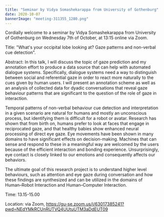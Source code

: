 ```yaml
---
title: "Seminar by Vidya Somashekarappa from University of Gothenburg"
date: 2020-10-07
bannerImage: "meeting-311355_1280.png"
---
```

Cordially welcome to a seminar by Vidya Somashekarappa from University of Gothenburg on Wednesday 7th of October, at 13:15 online via Zoom. 

Title: "What's your occipital lobe looking at? Gaze patterns and non-verbal cue detection".

Abstract: In this talk, I will discuss the topic of gaze prediction and my annotation effort to produce a data source that can help with automated dialogue systems. Specifically, dialogue systems need a way to distinguish between social and referential gaze in order to react more naturally to the cues given by human users.  I will present an annotation scheme as well as an analysis of collected data for dyadic conversations that reveal gaze behaviour patterns that are significant to the question of the role of gaze in interaction.

Temporal patterns of non-verbal behaviour cue detection and interpretation in a given scenario are natural for humans and mostly an unconscious process, but identifying them is difficult for a robot or avatar.  Research has shown that from birth on, humans prefer to look at faces that engage in reciprocated gaze, and that healthy babies show enhanced neural processing of direct eye gaze. Eye movements have been shown in many domains to have significant effects on decision-making. Machines that can sense and respond to these in a meaningful way are welcomed by the users because of the efficient interaction and bonding experience. Unsurprisingly, eye contact is closely linked to our emotions and consequently affects our behaviors.

The ultimate goal of this research project is to understand higher level behaviours, such as attention and eye gaze during conversation and how these findings are synthesized and can be utilized in the domains of Human–Robot Interaction and Human–Computer Interaction.
 
Time: 13.15-15.00

Location: via Zoom, https://gu-se.zoom.us/j/63017385241?pwd=NEdYMkRCUnRUTVQ4UUtuUTM3aDdEUT09
